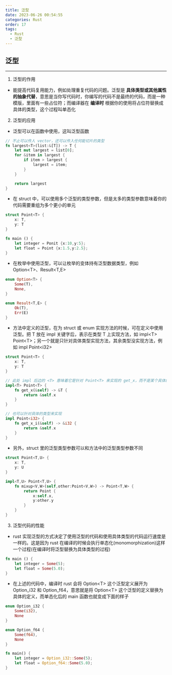 ```yaml
---
title: 泛型
date: 2023-06-26 00:54:55
categories: Rust
order: 17
tags:
  - Rust
  - 泛型
---
```


## 泛型
---
1. 泛型的作用
- 能提高代码复用能力，例如处理重复代码的问题。泛型是 **具体类型或其他属性的抽象代替**，意思是当你写代码时，你编写的代码不是最终的代码，而是一种模版，里面有一些占位符；而编译器在 **编译时** 根据你的使用将占位符替换成具体的类型，这个过程叫单态化

2. 泛型的应用
- 泛型可以在函数中使用，这叫泛型函数

```rs
// 不止可以传人 vector，还可以传入任何能切片的类型
fn largest<T>(list:&[T]) -> T {
    let mut largest = list[0];
    for &item in largest {
        if item > largest {
            largest = item;
        }
    }

    return largest
}
```

- 在 struct 中，可以使用多个泛型的类型参数，但是太多的类型参数意味着你的代码需要重组为多个更小的单元

```rs
struct Point<T> {
    x: T,
    y: T
}

fn main () {
    let integer = Ponit {x:10,y:5};
    let float = Point {x:1.5,y:2.5};
}
```

- 在枚举中使用泛型，可以让枚举的变体持有泛型数据类型，例如 Option\<T>、Result\<T,E>

```rs
enum Option<T> {
    Some(T),
    None,
}

enum Result<T,E> {
    Ok(T),
    Err(E)
}
```

- 方法中定义的泛型，在为 struct 或 enum 实现方法的时候，可在定义中使用泛型。把 T 放在 impl 关键字后，表示在类型 T 上实现方法，如 impl\<T> Point\<T>；另一个就是只针对具体类型实现方法，其余类型没实现方法，例如 impl Point\<i32>

```rs
struct Point<T> {
    x: T,
    y: T
}

// 此处 impl 后边的 <T> 意味着它是针对 Point<T> 来实现的 get_x，而不是某个具体的类型
impl<T> Point<T> {
    fn get_x(&self) -> &T {
        return &self.x
    }
}

// 也可以针对具体的类型来实现
impl Point<i32> {
    fn get_x_i(&self) -> &i32 {
        return &self.x
    }
}
```

- 另外，struct 里的泛型类型参数可以和方法中的泛型类型参数不同

```rs
struct Point<T,U> {
    x: T,
    y: U
}

impl<T,U> Point<T,U> {
    fn mixup<V,W>(self,other:Point<V,W>) -> Point<T,W> {
        return Point {
            x:self.x,
            y:other.y
        }
    }
}
```

3. 泛型代码的性能
- rust 实现泛型的方式决定了使用泛型的代码和使用具体类型的代码运行速度是一样的。这是因为 rust 在编译的时候会执行单态化(monomorphization)这样一个过程(在编译时将泛型替换为具体类型的过程)

```rs
fn main () {
    let integer = Some(5);
    let float = Some(5.0);
}
```

- 在上述的代码中，编译时 rust 会将 Option\<T> 这个泛型定义展开为 Option_i32 和 Option_f64，意思就是将 Option\<T> 这个泛型的定义替换为具体的定义，而单态化后的 main 函数也就变成下面的样子

```rs
enum Option_i32 {
    Some(i32),
    None
}

enum Option_f64 {
    Some(f64),
    None
}

fn main() {
    let integer = Option_i32::Some(5);
    let float = Option_f64::Some(5.0);
}
```
